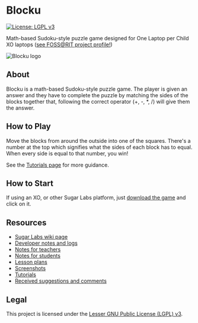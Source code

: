 Blocku
======

[![License: LGPL v3](https://img.shields.io/badge/License-LGPL%20v3-blue.svg)](https://www.gnu.org/licenses/lgpl-3.0)

Math-based Sudoku-style puzzle game designed for One Laptop per Child XO laptops
([see FOSS@RIT project profile!](https://fossrit.github.io/projects/blocku))

![Blocku logo](https://github.com/FOSSRIT/blocku/raw/dcf78d055996155de67261fdc990adf07067bfc1/Blocku.png)


## About

Blocku is a math-based Sudoku-style puzzle game.
The player is given an answer and they have to complete the puzzle by matching the sides of the blocks together that, following the correct operator (+, -, \*, /) will give them the answer.


## How to Play

Move the blocks from around the outside into one of the squares.
There's a number at the top which signifies what the sides of each block has to equal. When every side is equal to that number, you win!

See the [Tutorials page](https://wiki.sugarlabs.org/go/Activities/Blocku/Tutorials) for more guidance.


## How to Start

If using an XO, or other Sugar Labs platform, just [download the game](https://activities.sugarlabs.org/en-US/sugar/addon/4399/) and click on it.


## Resources

* [Sugar Labs wiki page](https://wiki.sugarlabs.org/go/Activities/Blocku)
* [Developer notes and logs](https://wiki.sugarlabs.org/go/Activities/Blocku/Development)
* [Notes for teachers](https://wiki.sugarlabs.org/go/Activities/Blocku/Teacher)
* [Notes for students](https://wiki.sugarlabs.org/go/Activities/Blocku/Student)
* [Lesson plans](https://wiki.sugarlabs.org/go/Activities/Blocku/LessonPlans)
* [Screenshots](https://wiki.sugarlabs.org/go/Activities/Blocku/Sketches/Screenshots)
* [Tutorials](https://wiki.sugarlabs.org/go/Activities/Blocku/Tutorials)
* [Received suggestions and comments](https://wiki.sugarlabs.org/go/Activities/Blocku/Suggestions/Comments)


## Legal

<!-- https://wiki.sugarlabs.org/go/Activities/Blocku#License -->

This project is licensed under the [Lesser GNU Public License (LGPL) v3](https://www.gnu.org/licenses/lgpl-3.0.en.html).

